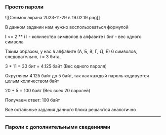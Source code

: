 ### Просто пароли

![[Снимок экрана 2023-11-29 в 19.02.19.png]]

В данном задании нам нужно воспользоваться формулой

I <= 2 ** i
I - количество символов в алфавите
i бит - вес одного символа

Таким образом, у нас в алфавите (А, Б, В, Г, Д, Е) 6 символов, следовательно, i = 3 бита, 

3 * 11 = 33 бит = 4.125 байт (Вес одного пароля)

Округляем 4.125 байт до 5 байт, так как каждый пароль кодируется целым количеством байт

20 * 5 = 100 байт (Вес всех 20 паролей)

Получаем ответ: 100 байт

Все остальные задания данного блока решаются аналогично


***

### Пароли с дополнительными сведениями

